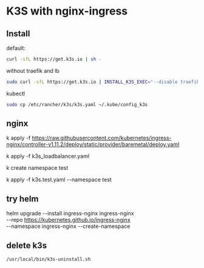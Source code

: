 # K3S with nginx-ingress

## Install

default:
```sh
curl -sfL https://get.k3s.io | sh -
```

without traefik and lb
```sh
sudo curl -sfL https://get.k3s.io | INSTALL_K3S_EXEC="--disable traefik,servicelb" sh -
```

kubectl
```sh
sudo cp /etc/rancher/k3s/k3s.yaml ~/.kube/config_k3s
```


## nginx

k apply -f https://raw.githubusercontent.com/kubernetes/ingress-nginx/controller-v1.11.2/deploy/static/provider/baremetal/deploy.yaml

k apply -f k3s_loadbalancer.yaml

k create namespace test

k apply -f k3s.test.yaml --namespace test

## try helm

helm upgrade --install ingress-nginx ingress-nginx \
  --repo https://kubernetes.github.io/ingress-nginx \
  --namespace ingress-nginx --create-namespace


## delete k3s
```sh
/usr/local/bin/k3s-uninstall.sh
```
